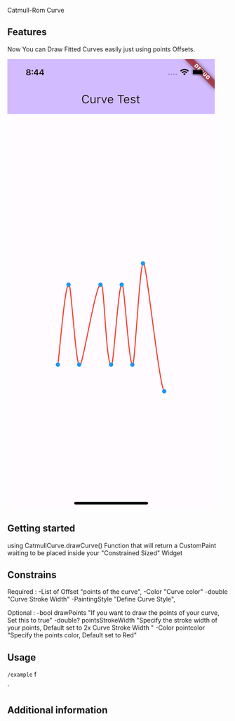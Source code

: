 <!--
This README describes the package. If you publish this package to pub.dev,
this README's contents appear on the landing page for your package.

For information about how to write a good package README, see the guide for
[writing package pages](https://dart.dev/guides/libraries/writing-package-pages).

For general information about developing packages, see the Dart guide for
[creating packages](https://dart.dev/guides/libraries/create-library-packages)
and the Flutter guide for
[developing packages and plugins](https://flutter.dev/developing-packages).
-->

Catmull-Rom Curve  

## Features

Now You can Draw Fitted Curves easily just using points Offsets.

![Alt text](<Simulator Screenshot - iPhone 12 - 2023-10-09 at 20.44.27.png>)

## Getting started

using CatmullCurve.drawCurve() Function that will return a CustomPaint waiting to be placed inside your "Constrained Sized" Widget
## Constrains

Required : 
-List of Offset "points of the curve",
-Color  "Curve color"
-double "Curve Stroke Width"
-PaintingStyle "Define Curve Style",

Optional : 
-bool drawPoints "If you want to draw the points of your curve, Set this to true" 
-double? pointsStrokeWidth "Specify the stroke width of your points, Default set to 2x Curve Stroke Width "
-Color pointcolor "Specify the points color, Default set to Red"

## Usage

 `/example` f

`

## Additional information

